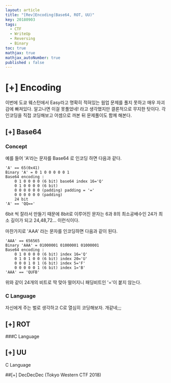 ```yaml
---
layout: article
title: "[Rev]Encoding(Base64, ROT, UU)"
key: 20180903
tags:
  - CTF
  - WriteUp
  - Reversing
  - Binary
toc: true
mathjax: true
mathjax_autoNumber: true
published : false
---
```


# [+] Encoding

이번에 도쿄 웨스턴에서 Easy라고 명확히 적혀있는 웜업 문제를 풀지 못하고 매우 자괴감에 빠져있다.
알고나면 이걸 못풀었네! 라고 생각했지만 결론적으로 무지한 탓이다. 각 인코딩을 직접 코딩해보고 어셈으로 까본 뒤 문제풀이도 함께 해본다.

## [+] Base64

### Concept

예를 들어 'A'라는 문자를 Base64 로 인코딩 하면 다음과 같다.

```
'A' == 65(0x41)
Binary 'A' = 0 1 0 0 0 0 0 1
Base64 encoding :
	0 1 0 0 0 0 (6 bit) base64 index 16='Q'
	0 1 0 0 0 0 (6 bit) 
	0 0 0 0 0 0 (padding) padding = '='
	0 0 0 0 0 0 (padding) 
	24 bit
'A' == 'QQ=='
```

6bit 씩 잘라서 만들기 때문에 8bit로 이루어진 문자는 6과 8의 최소공배수인 24가 최소 길이가 되고 24,48,72... 이런식이다.

마찬가지로 'AAA' 라는 문자를 인코딩하면 다음과 같이 된다.

```
'AAA' == 656565
Binary 'AAA' = 01000001 01000001 01000001
Base64 encoding :
	0 1 0 0 0 0 (6 bit) index 16='Q'
	0 1 0 1 0 0 (6 bit) index 20='U'
	0 0 0 1 0 1 (6 bit) index 5='F'
	0 0 0 0 0 1 (6 bit) index 1='B'
'AAA' == 'QUFB'
```

위와 같이 24개의 비트로 딱 맞아 떨어지니 패딩비트인 '='이 붙지 않는다.

### C Language

자신에게 주는 벌로 생각하고 C로 열심히 코딩해보자.
개같네;;;



## [+] ROT

###C Language

## [+] UU

C Language

##[+] DecDecDec (Tokyo Western CTF 2018)

### 
